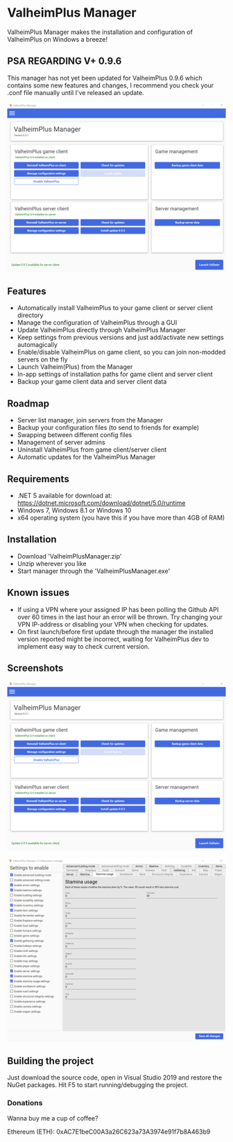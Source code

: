 # ValheimPlus Manager
ValheimPlus Manager makes the installation and configuration of ValheimPlus on Windows a breeze!

## PSA REGARDING V+ 0.9.6
This manager has not yet been updated for ValheimPlus 0.9.6 which contains some new features and changes, I recommend you check your .conf file manually until I've released an update.

![Image of UI of ValheimPlus Manager](ValheimPlusManagerWPF/Gfx/ValheimPlusManager.png)

## Features
- Automatically install ValheimPlus to your game client or server client directory
- Manage the configuration of ValheimPlus through a GUI
- Update ValheimPlus directly through ValheimPlus Manager
- Keep settings from previous versions and just add/activate new settings automagically
- Enable/disable ValheimPlus on game client, so you can join non-modded servers on the fly
- Launch Valheim(Plus) from the Manager
- In-app settings of installation paths for game client and server client
- Backup your game client data and server client data
## Roadmap
- Server list manager, join servers from the Manager
- Backup your configuration files (to send to friends for example)
- Swapping between different config files
- Management of server admins
- Uninstall ValheimPlus from game client/server client
- Automatic updates for the ValheimPlus Manager
## Requirements
- .NET 5 available for download at: https://dotnet.microsoft.com/download/dotnet/5.0/runtime
- Windows 7, Windows 8.1 or Windows 10
- x64 operating system (you have this if you have more than 4GB of RAM)
## Installation
- Download 'ValheimPlusManager.zip'
- Unzip wherever you like
- Start manager through the 'ValheimPlusManager.exe'
## Known issues
- If using a VPN where your assigned IP has been polling the Github API over 60 times in the last hour an error will be thrown. Try changing your VPN IP-address or disabling your VPN when checking for updates.
- On first launch/before first update through the manager the installed version reported might be incorrect, waiting for ValheimPlus dev to implement easy way to check current version.
## Screenshots

![Image of UI of ValheimPlus Manager](ValheimPlusManagerWPF/Gfx/ValheimPlusManager.png)

![Image of UI of ValheimPlus Manager](ValheimPlusManagerWPF/Gfx/ValheimPlusManager-ConfigurationManager.png)

## Building the project
Just download the source code, open in Visual Studio 2019 and restore the NuGet packages. Hit F5 to start running/debugging the project.
### Donations
Wanna buy me a cup of coffee?

Ethereum (ETH): 0xAC7E1beC00A3a26C623a73A3974e91f7b8A463b9
